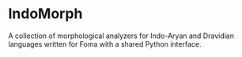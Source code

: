 # IndoMorph
A collection of morphological analyzers for Indo-Aryan and Dravidian languages written for Foma with a shared Python interface.
